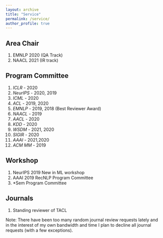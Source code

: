 ```yaml
---
layout: archive
title: "Service"
permalink: /service/
author_profile: true
---
```


## Area Chair

1. EMNLP 2020 (QA Track)
2. NAACL 2021 (IR track)

## Program Committee

1. *ICLR* -  2020
2. *NeurIPS* - 2020, 2019
3. *ICML* - 2020
4. *ACL* - 2019, 2020
5. *EMNLP* - 2019, 2018 (Best Reviewer Award)
6. *NAACL* - 2019
7. *AACL* - 2020
8. *KDD* - 2020
9. *WSDM* - 2021, 2020
10. *SIGIR* - 2020
11. *AAAI* - 2021,2020
12. *ACM MM* - 2019

## Workshop
1. NeurIPS 2019 New in ML workshop
2. AAAI 2019 RecNLP Program Committee
3. \*Sem Program Committee

## Journals

1. Standing reviewer of TACL

Note: There have been too many random journal review requests lately and in the interest of my own bandwidth and time I plan to decline all journal requests (with a few exceptions). 
